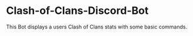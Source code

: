 # Clash-of-Clans-Discord-Bot
This Bot displays a users Clash of Clans stats with some basic commands.
